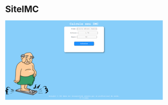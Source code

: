 # SiteIMC
<a href="https://vitorlott.github.io/SiteIMC/modelo.html"><img src="Print do site.png" /></a>
